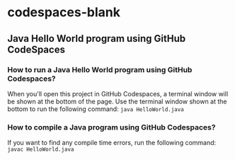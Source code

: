 # codespaces-blank

## Java Hello World program using GitHub CodeSpaces 

### How to run a Java Hello World program using GitHub Codespaces?
When you'll open this project in GitHub Codespaces, a terminal window will be shown at the bottom of the page.
Use the terminal window shown at the bottom to run the following command:
```java HelloWorld.java```

### How to compile a Java program using GitHub Codespaces?
If you want to find any compile time errors, run the following command:
```javac HelloWorld.java```
